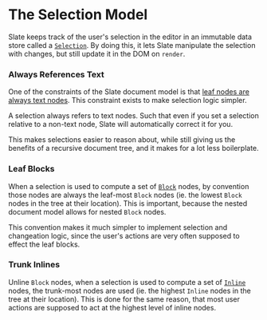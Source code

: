
# The Selection Model

Slate keeps track of the user's selection in the editor in an immutable data store called a [`Selection`](../reference/models/selection.md). By doing this, it lets Slate manipulate the selection with changes, but still update it in the DOM on `render`.


### Always References Text

One of the constraints of the Slate document model is that [leaf nodes are always text nodes](./the-document-model.md#leaf-text-nodes). This constraint exists to make selection logic simpler. 

A selection always refers to text nodes. Such that even if you set a selection relative to a non-text node, Slate will automatically correct it for you.

This makes selections easier to reason about, while still giving us the benefits of a recursive document tree, and it makes for a lot less boilerplate.


### Leaf Blocks

When a selection is used to compute a set of [`Block`](../reference/models/block.md) nodes, by convention those nodes are always the leaf-most `Block` nodes (ie. the lowest `Block` nodes in the tree at their location). This is important, because the nested document model allows for nested `Block` nodes.

This convention makes it much simpler to implement selection and changeation logic, since the user's actions are very often supposed to effect the leaf blocks.


### Trunk Inlines

Unline `Block` nodes, when a selection is used to compute a set of [`Inline`](../reference/models/inline.md) nodes, the trunk-most nodes are used (ie. the highest `Inline` nodes in the tree at their location). This is done for the same reason, that most user actions are supposed to act at the highest level of inline nodes.
